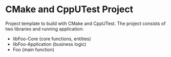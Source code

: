 CMake and CppUTest Project
========

Project template to build wtih CMake and CppUTest. The project consists of two libraries and running application:

* libFoo-Core (core functions, entities)
* libFoo-Application (business logic)
* Foo (main function)
